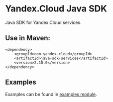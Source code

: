 # Yandex.Cloud Java SDK

Java SDK for Yandex.Cloud services.

## Use in Maven:
```
<dependency>
    <groupId>com.yandex.cloud</groupId>
    <artifactId>java-sdk-services</artifactId>
    <version>2.10.0</version>
</dependency>
```

## Examples

Examples can be found in [examples module](java-sdk-examples).
